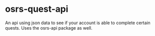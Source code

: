 # osrs-quest-api
An api using json data to see if your account is able to complete certain quests. Uses the osrs-api package as well.
